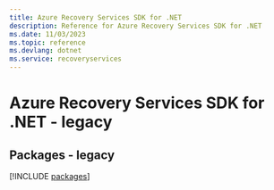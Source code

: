 ```yaml
---
title: Azure Recovery Services SDK for .NET
description: Reference for Azure Recovery Services SDK for .NET
ms.date: 11/03/2023
ms.topic: reference
ms.devlang: dotnet
ms.service: recoveryservices
---
```

# Azure Recovery Services SDK for .NET - legacy
## Packages - legacy
[!INCLUDE [packages](recovery-services-index.md)]